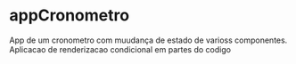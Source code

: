 # appCronometro
App de um cronometro com muudança de estado de varioss componentes.
Aplicacao de renderizacao condicional em partes do codigo
